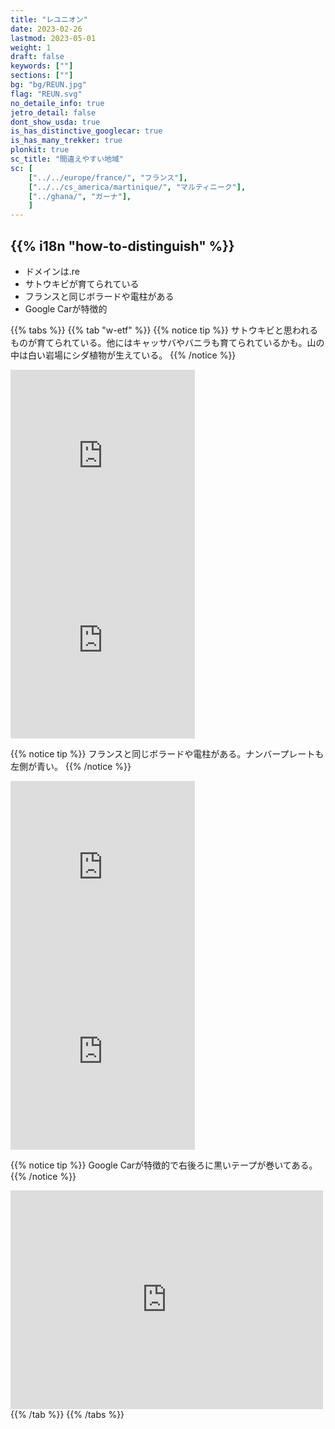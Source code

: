 ```yaml
---
title: "レユニオン"
date: 2023-02-26
lastmod: 2023-05-01
weight: 1
draft: false
keywords: [""]
sections: [""]
bg: "bg/REUN.jpg"
flag: "REUN.svg"
no_detaile_info: true
jetro_detail: false
dont_show_usda: true
is_has_distinctive_googlecar: true
is_has_many_trekker: true
plonkit: true
sc_title: "間違えやすい地域"
sc: [
    ["../../europe/france/", "フランス"],
    ["../../cs_america/martinique/", "マルティニーク"],
    ["../ghana/", "ガーナ"],
    ]
---
```


<div class="main-desciption country-description">
    <h2 class="section-title">{{% i18n "how-to-distinguish" %}}</h2>
    <ul class="rule-list">
        <li>ドメインは<span class="quiz">.re</span></li>
        <li><span class="quiz">サトウキビ</span>が育てられている</li>
        <li>フランスと同じボラードや電柱がある</li>
        <li>Google Carが特徴的</li>
    </ul>
</div>

{{% tabs  %}}
{{% tab "w-etf" %}}
{{% notice tip %}}
<span class="quiz">サトウキビ</span>と思われるものが育てられている。他にはキャッサバやバニラも育てられているかも。山の中は白い岩場にシダ植物が生えている。
{{% /notice %}}
<div class="googlemap-if">
<iframe src="https://www.google.com/maps/embed?pb=!4v1683460871753!6m8!1m7!1stI1wP6rUbangcwTMKw4kTQ!2m2!1d-21.09485448307979!2d55.68279127523441!3f289.6122536557165!4f-5.050487519641948!5f1.5842205585696023" width="295" height="295" style="border:0;" allowfullscreen="" loading="lazy" referrerpolicy="no-referrer-when-downgrade"></iframe>
<iframe src="https://www.google.com/maps/embed?pb=!4v1683461428017!6m8!1m7!1s8P6VE0jIMiEt9k5RpjIUug!2m2!1d-21.08972414180041!2d55.44003490429867!3f202.34829897502806!4f-9.200997695845004!5f0.6490694776714331" width="295" height="295" style="border:0;" allowfullscreen="" loading="lazy" referrerpolicy="no-referrer-when-downgrade"></iframe>
</div>

{{% notice tip %}}
フランスと同じボラードや電柱がある。ナンバープレートも左側が青い。
{{% /notice %}}
<div class="googlemap-if">
<iframe src="https://www.google.com/maps/embed?pb=!4v1686044741021!6m8!1m7!1sBN5J320t63fnrM-JZqpKjQ!2m2!1d-21.21867564825087!2d55.56046464817234!3f245.47227312512706!4f-13.360776108813525!5f3.325193203789971" width="295" height="295" style="border:0;" allowfullscreen="" loading="lazy" referrerpolicy="no-referrer-when-downgrade"></iframe>
<iframe src="https://www.google.com/maps/embed?pb=!4v1686044863141!6m8!1m7!1s6IF3uunGdeuvR1J0dTaC8Q!2m2!1d-21.16129927968705!2d55.59289919651007!3f283.89801107081695!4f7.970975926932809!5f2.7512952801286747" width="295" height="295" style="border:0;" allowfullscreen="" loading="lazy" referrerpolicy="no-referrer-when-downgrade"></iframe>
</div>

{{% notice tip %}}
Google Carが特徴的で右後ろに黒いテープが巻いてある。
{{% /notice %}}
<div class="googlemap-if">
<iframe src="https://www.google.com/maps/embed?pb=!4v1686044630522!6m8!1m7!1sAXol-Yi0wMSrQCLjDYZ5kg!2m2!1d-21.21776473792954!2d55.56099119881759!3f7.073825579935257!4f-89!5f0.41939995202028907" width="500" height="350" style="border:0;" allowfullscreen="" loading="lazy" referrerpolicy="no-referrer-when-downgrade"></iframe>
</div>
{{% /tab %}}
{{% /tabs  %}}